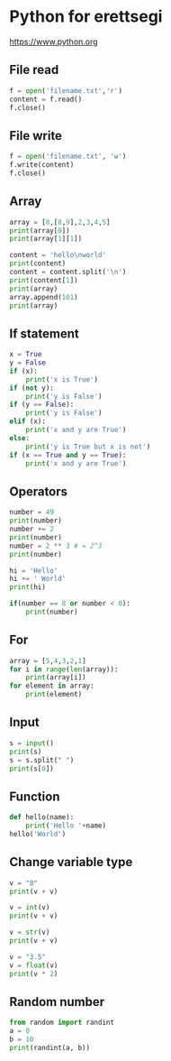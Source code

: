 # Python for erettsegi
https://www.python.org

## File read
```py
f = open('filename.txt','r')
content = f.read()
f.close()
```
## File write
```py
f = open('filename.txt', 'w')
f.write(content)
f.close()
```
## Array
```py
array = [0,[8,9],2,3,4,5]
print(array[0])
print(array[1][1])

content = 'hello\nworld'
print(content)
content = content.split('\n')
print(content[1])
print(array)
array.append(101)
print(array)
```
## If statement
```py
x = True
y = False
if (x):
	print('x is True')
if (not y):
	print('y is False')
if (y == False):
	print('y is False')
elif (x):
	print('x and y are True')
else:
	print('y is True but x is not')
if (x == True and y == True):
	print('x and y are True')
```
## Operators
```py
number = 49
print(number)
number += 2
print(number)
number = 2 ** 3 # = 2^3
print(number)

hi = 'Hello'
hi += ' World'
print(hi)

if(number == 8 or number < 0):
	print(number)
```
## For
```py
array = [5,4,3,2,1]
for i in range(len(array)):
	print(array[i])
for element in array:
	print(element)
```
## Input
```py
s = input()
print(s)
s = s.split(" ")
print(s[0])
```
## Function
```py
def hello(name):
	print('Hello '+name)
hello('World')
```
## Change variable type
```py
v = "8"
print(v + v)

v = int(v)
print(v + v)

v = str(v)
print(v + v)

v = "3.5"
v = float(v)
print(v * 2)
```
## Random number
```py
from random import randint
a = 0
b = 10
print(randint(a, b))
```
